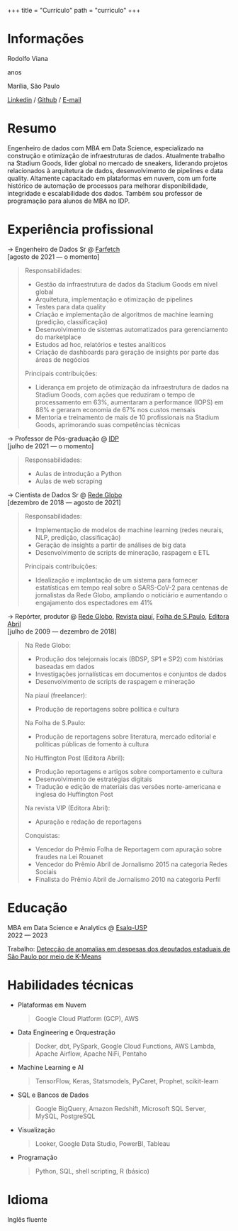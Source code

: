 +++
title = "Currículo"
path = "curriculo"
+++

# Informações

Rodolfo Viana

<span id="age"></span> anos

Marília, São Paulo

[Linkedin](https://www.linkedin.com/in/rodolfoviana/) / [Github](https://github.com/rodolfo-viana) / [E-mail](mailto:eu@rodolfoviana.com.br)

# Resumo

Engenheiro de dados com MBA em Data Science, especializado na construção e otimização de infraestruturas de dados. Atualmente trabalho na Stadium Goods, líder global no mercado de sneakers, liderando projetos relacionados à arquitetura de dados, desenvolvimento de pipelines e data quality. Altamente capacitado em plataformas em nuvem, com um forte histórico de automação de processos para melhorar disponibilidade, integridade e escalabilidade dos dados. Também sou professor de programação para alunos de MBA no IDP.

# Experiência profissional

&rarr; Engenheiro de Dados Sr @ [Farfetch](https://www.farfetch.com/)<br />
[agosto de 2021 &mdash; o momento]

> Responsabilidades:
> 
> - Gestão da infraestrutura de dados da Stadium Goods em nível global
> - Arquitetura, implementação e otimização de pipelines
> - Testes para data quality
> - Criação e implementação de algoritmos de machine learning (predição, classificação)
> - Desenvolvimento de sistemas automatizados para gerenciamento do marketplace
> - Estudos ad hoc, relatórios e testes analíticos
> - Criação de dashboards para geração de insights por parte das áreas de negócios
> 
> Principais contribuições:
> 
> - Liderança em projeto de otimização da infraestrutura de dados na Stadium Goods, com ações que reduziram o tempo de processamento em 63%, aumentaram a performance (IOPS) em 88% e geraram economia de 67% nos custos mensais
> - Mentoria e treinamento de mais de 10 profissionais na Stadium Goods, aprimorando suas competências técnicas

&rarr; Professor de Pós-graduação @ [IDP](https://www.idp.edu.br/techschool/mba-jornalismo-de-dados/)<br />
[julho de 2021 &mdash; o momento]

> Responsabilidades: 
> 
> - Aulas de introdução a Python
> - Aulas de web scraping

&rarr; Cientista de Dados Sr @ [Rede Globo](https://redeglobo.globo.com/)<br />
[dezembro de 2018 &mdash; agosto de 2021]

> Responsabilidades:
> 
> - Implementação de modelos de machine learning (redes neurais, NLP, predição, classificação) 
> - Geração de insights a partir de análises de big data
> - Desenvolvimento de scripts de mineração, raspagem e ETL
> 
> Principais contribuições:
> 
> - Idealização e implantação de um sistema para fornecer estatísticas em tempo real sobre o SARS-CoV-2 para centenas de jornalistas da Rede Globo, ampliando o noticiário e aumentando o engajamento dos espectadores em 41%

&rarr; Repórter, produtor @ [Rede Globo](https://redeglobo.globo.com/), [Revista piauí](https://piaui.folha.uol.com.br/), [Folha de S.Paulo](https://www.folha.uol.com.br/), [Editora Abril](https://grupoabril.com.br/)<br />
[julho de 2009 &mdash; dezembro de 2018]

> Na Rede Globo:
> - Produção dos telejornais locais (BDSP, SP1 e SP2) com histórias baseadas em dados
> - Investigações jornalísticas em documentos e conjuntos de dados
> - Desenvolvimento de scripts de raspagem e mineração
>
> Na piauí (freelancer):
> - Produção de reportagens sobre política e cultura
> 
> Na Folha de S.Paulo:
> - Produção de reportagens sobre literatura, mercado editorial e políticas públicas de fomento à cultura
> 
> No Huffington Post (Editora Abril):
> - Produção reportagens e artigos sobre comportamento e cultura
> - Desenvolvimento de estratégias digitais
> - Tradução e edição de materiais das versões norte-americana e inglesa do Huffington Post
> 
> Na revista VIP (Editora Abril):
> - Apuração e redação de reportagens
> 
> Conquistas:
> - Vencedor do Prêmio Folha de Reportagem com apuração sobre fraudes na Lei Rouanet
> - Vencedor do Prêmio Abril de Jornalismo 2015 na categoria Redes Sociais
> - Finalista do Prêmio Abril de Jornalismo 2010 na categoria Perfil

# Educação

MBA em Data Science e Analytics @ [Esalq-USP](https://www.esalq.usp.br/)<br />
2022 &mdash; 2023

Trabalho: [Detecção de anomalias em despesas dos deputados estaduais de São Paulo por meio de K-Means](/projetos/alesp-kmeans)

# Habilidades técnicas

- Plataformas em Nuvem
    > Google Cloud Platform (GCP), AWS

- Data Engineering e Orquestração
    > Docker, dbt, PySpark, Google Cloud Functions, AWS Lambda, Apache Airflow, Apache NiFi, Pentaho

- Machine Learning e AI
    > TensorFlow, Keras, Statsmodels, PyCaret, Prophet, scikit-learn

- SQL e Bancos de Dados
    > Google BigQuery, Amazon Redshift, Microsoft SQL Server, MySQL, PostgreSQL

- Visualização
    > Looker, Google Data Studio, PowerBI, Tableau

- Programação
    > Python, SQL, shell scripting, R (básico)

# Idioma

Inglês fluente

<script>
    const today = new Date();
    const birthdate = new Date(1981, 2, 17);
    function age() {
        const one_or_zero = (today.getMonth() < birthdate.getMonth()) ||
                            (today.getMonth() === birthdate.getMonth() &&
                            today.getDate() < birthdate.getDate());
        let year_difference = today.getFullYear() - birthdate.getFullYear();
        const age = year_difference - one_or_zero;
        return age;
    }
    document.getElementById("age").innerHTML = age();
</script>
